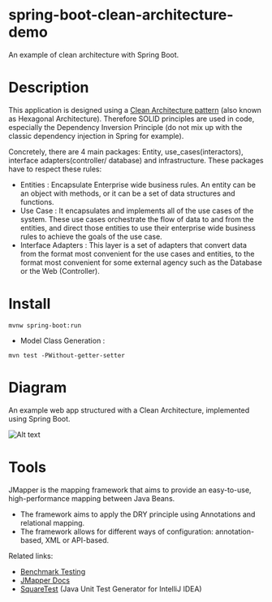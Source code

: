 # spring-boot-clean-architecture-demo
An example of clean architecture with Spring Boot.

# Description
This application is designed using a [Clean Architecture pattern](https://blog.cleancoder.com/uncle-bob/2012/08/13/the-clean-architecture.html) (also known as Hexagonal Architecture). Therefore SOLID principles are used in code, especially the Dependency Inversion Principle (do not mix up with the classic dependency injection in Spring for example).

Concretely, there are 4 main packages: Entity, use_cases(interactors), interface adapters(controller/ database) and infrastructure. These packages have to respect these rules:


* Entities :  Encapsulate Enterprise wide business rules. An entity can be an object with methods, or it can be a set of data structures and functions. 
* Use Case : It encapsulates and implements all of the use cases of the system. These use cases orchestrate the flow of data to and from the entities, and direct those entities to use their enterprise wide business rules to achieve the goals of the use case.
* Interface Adapters : This layer is a set of adapters that convert data from the format most convenient for the use cases and entities, to the format most convenient for some external agency such as the Database or the Web (Controller).


# Install
```
mvnw spring-boot:run
```
 * Model Class Generation :  
 ```
mvn test -PWithout-getter-setter
 ```
# Diagram
An example web app structured with a Clean Architecture, implemented using Spring Boot.

![Alt text](https://camo.githubusercontent.com/c330f914a721e595bd0a60af5c6001c4b0e4251025493571f1971f68aa32011f/68747470733a2f2f6269742e6c792f32766842577a37)

# Tools
JMapper is the mapping framework that aims to provide an easy-to-use, high-performance mapping between Java Beans.
* The framework aims to apply the DRY principle using Annotations and relational mapping.
* The framework allows for different ways of configuration: annotation-based, XML or API-based.

Related links: 
* [Benchmark Testing](https://www.baeldung.com/java-performance-mapping-frameworks#1averagetime)
* [JMapper Docs](https://www.baeldung.com/jmapper)
* [SquareTest](https://plugins.jetbrains.com/plugin/10405-squaretest) (Java Unit Test Generator for IntelliJ IDEA)

